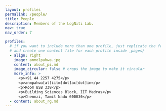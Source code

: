 ```yaml
---
layout: profiles
permalink: /people/
title: People
description: Members of the LogNiti Lab.
nav: true
nav_order: 7

profiles:
  # if you want to include more than one profile, just replicate the following block
  # and create one content file for each profile inside _pages/
  - align: right
    image: anmolpahwa.jpg
    content: about_pi.md
    image_circular: false # crops the image to make it circular
    more_info: >
      <p>+91 44 2257 4275</p>
      <p>anmpahwa[at]iitm[dot]ac[dot]in</p>
      <p>Room BSB 338</p>
      <p>Building Sciences Block, IIT Madras</p>
      <p>Chennai, Tamil Nadu 600036</p>
  - content: about_rg.md
---
```

